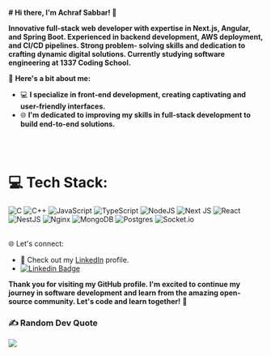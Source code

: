 **# Hi there, I'm Achraf Sabbar! 👋**

**Innovative full-stack web developer with expertise in Next.js, Angular, and Spring Boot.
Experienced in backend development, AWS deployment, and CI/CD pipelines. Strong problem-
solving skills and dedication to crafting dynamic digital solutions. Currently studying software
engineering at 1337 Coding School.**

🌟 **Here's a bit about me:**

- 💻 **I specialize in front-end development, creating captivating and user-friendly interfaces.**
- 🌐 **I'm dedicated to improving my skills in full-stack development to build end-to-end solutions.**


<br/>
<br/>





# 💻 Tech Stack:
![C](https://img.shields.io/badge/c-%2300599C.svg?style=for-the-badge&logo=c&logoColor=white) 
![C++](https://img.shields.io/badge/c++-%2300599C.svg?style=for-the-badge&logo=c%2B%2B&logoColor=white) 
![JavaScript](https://img.shields.io/badge/javascript-%23323330.svg?style=for-the-badge&logo=javascript&logoColor=%23F7DF1E)
![TypeScript](https://img.shields.io/badge/typescript-%23007ACC.svg?style=for-the-badge&logo=typescript&logoColor=white) 
![NodeJS](https://img.shields.io/badge/node.js-6DA55F?style=for-the-badge&logo=node.js&logoColor=white)
![Next JS](https://img.shields.io/badge/Next-black?style=for-the-badge&logo=next.js&logoColor=white)
![React](https://img.shields.io/badge/react-%2320232a.svg?style=for-the-badge&logo=react&logoColor=%2361DAFB)
![NestJS](https://img.shields.io/badge/nestjs-%23E0234E.svg?style=for-the-badge&logo=nestjs&logoColor=white)
![Nginx](https://img.shields.io/badge/nginx-%23009639.svg?style=for-the-badge&logo=nginx&logoColor=white)
![MongoDB](https://img.shields.io/badge/MongoDB-%234ea94b.svg?style=for-the-badge&logo=mongodb&logoColor=white)
![Postgres](https://img.shields.io/badge/postgres-%23316192.svg?style=for-the-badge&logo=postgresql&logoColor=white)
![Socket.io](https://img.shields.io/badge/Socket.io-black?style=for-the-badge&logo=socket.io&badgeColor=010101)
<br/>
<br/>

🌐 Let's connect:

- 💼 Check out my [LinkedIn](https://www.linkedin.com/in/a-sabbar/) profile.
-  [![Linkedin Badge](https://img.shields.io/badge/-Achraf_Sabbar-blue?style=flat&logo=Linkedin&logoColor=white)](https://www.linkedin.com/in/a-sabbar/)

**Thank you for visiting my GitHub profile. I'm excited to continue my journey in software development and learn from the amazing open-source community. Let's code and learn together!** 🚀
<br/>

### ✍️ Random Dev Quote
![](https://quotes-github-readme.vercel.app/api?type=horizontal&theme=dark)

